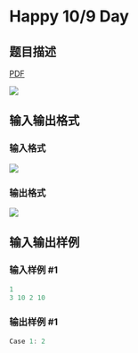 # Happy 10/9 Day

## 题目描述

[problemUrl]: https://uva.onlinejudge.org/index.php?option=com_onlinejudge&Itemid=8&category=279&page=show_problem&problem=3862

[PDF](https://uva.onlinejudge.org/external/124/p12431.pdf)

![](https://cdn.luogu.com.cn/upload/vjudge_pic/UVA12431/a5d401a03b30c61e551bc3b7402970c90ead2ba7.png)

## 输入输出格式

### 输入格式

![](https://cdn.luogu.com.cn/upload/vjudge_pic/UVA12431/f6f4c56d96b7957b7c35b3507516e62a5b22059a.png)

### 输出格式

![](https://cdn.luogu.com.cn/upload/vjudge_pic/UVA12431/1e424b985d58929b77b0a7cf27de5493fddb1dd8.png)

## 输入输出样例

### 输入样例 #1

```cpp
1
3 10 2 10
```


### 输出样例 #1

```cpp
Case 1: 2
```


